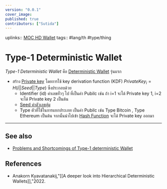 ```yaml
---
version: "0.0.1"
cover_image:
published: true
contributors: ["Sutida"]
---
```

uplinks:: [MOC HD Wallet](./MOC%20HD%20Wallet)
tags:: #lang/th #type/thing

# Type-1 Deterministic Wallet
*Type-1 Deterministic Wallet* คือ [Deterministic Wallet](./Deterministic%20Wallet) รุ่นแรก 
- สร้าง [Private key](./Private%20key) โดยการใช้ key derivation function (KDF) $Private Key_i = H(i||Seed||Type)$ ซึ่งประกอบด้วย  
	-  Identifier (id) ค่าเลขทั่วๆ ไป ที่เป็นค่า Pubilc เช่น ถ้า i=1 จะได้ Private key 1,  i=2 จะได้ Private key 2 เป็นต้น 
	- [Seed ค่าตัวเลขสุ่ม](./Deterministic%20Wallet)
	- Type ตัวที่ใช้ในการแยกประเภท เป็นค่า Pubilc เช่น Type Bitcoin , Type Ethereum เป็นต้น
จากนั้นนำไปเข้า [Hash Function](Hash%20Function.md) จะได้ Private key ออกมา
---
## See also
- [Problems and Shortcomings of Type-1 deterministic Wallet](Problems%20and%20Shortcomings%20of%20Type-1%20deterministic%20Wallet.md)
## References
- Anakorn Kyavatanakij,"[[A deeper look into Hierarchical Deterministic Wallets]],"2022.
